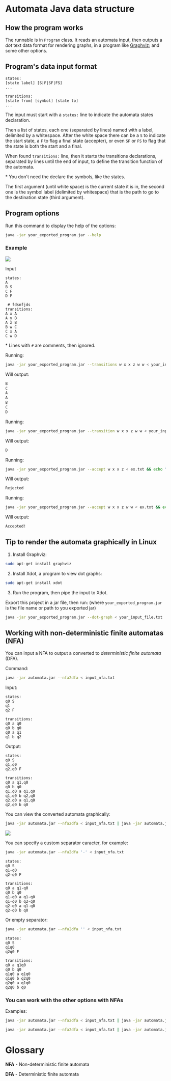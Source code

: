 # Automata Java data structure

## How the program works

The runnable is in <code>Program</code> class. It reads an automata input, then outputs a *dot* text data format for rendering graphs, in a program like [Graphviz](https://www.graphviz.org/); and some other options.

## Program's data input format

```
states:
[state label] [S|F|SF|FS]
...

transitions:
[state from] [symbol] [state to]
...
```

The input must start with a <code>states:</code> line to indicate the automata states declaration.

Then a list of states, each one (separated by lines) named with a label, delimited by a whitespace. After the white space there can be a <code>S</code> to indicate the start state, a <code>F</code> to flag a final state (accepter), or even <code>SF</code> or <code>FS</code> to flag that the state is both the start and a final.

When found <code>transitions:</code> line, then it starts the transitions declarations, separated by lines until the end of input, to define the transition function of the automata.

\* You don't need the declare the symbols, like the states.

The first argument (until white space) is the current state it is in, the second one is the symbol label (delimited by whitespace) that is the path to go to the destination state (third argument).

## Program options

Run this command to display the help of the options:
```bash
java -jar your_exported_program.jar --help
```

### Example
![](ex.png)

Input

```
states:
A
B S
C F
D F

 # fdsnfjds
transitions:
A x A
A y B
A z B
B w C
C x A
C w D
```
\* Lines with <code>#</code> are comments, then ignored.

Running:
```bash
java -jar your_exported_program.jar --transitions w x x z w w < your_input_file.txt
```
Will output:
```bash
B
C
A
A
B
C
D
```

Running:
```bash
java -jar your_exported_program.jar --transition w x x z w w < your_input_file.txt
```
Will output:
```bash
D
```

Running:
```bash
java -jar your_exported_program.jar --accept w x x z < ex.txt && echo "Accepted!" || echo "Rejected"
```
Will output:
```bash
Rejected
```

Running:
```bash
java -jar your_exported_program.jar --accept w x x z w w < ex.txt && echo "Accepted!" || echo "Rejected"
```
Will output:
```bash
Accepted!
```

## Tip to render the automata graphically in Linux

1. Install Graphviz:
```bash
sudo apt-get install graphviz
```

2. Install Xdot, a program to view dot graphs:
```bash
sudo apt-get install xdot
```

3. Run the program, then pipe the input to Xdot.

Export this project in a jar file, then run: (where <code>your_exported_program.jar</code> is the file name or path to you exported jar)
```bash
java -jar your_exported_program.jar --dot-graph < your_input_file.txt | xdot -
```

## Working with non-deterministic finite automatas (NFA)

You can input a NFA to output a converted to *deterministic finite automata* (DFA).

Command:
```bash
java -jar automata.jar --nfa2dfa < input_nfa.txt
```

Input:
```
states:
q0 S
q1 
q2 F

transitions:
q0 a q0
q0 b q0
q0 a q1
q1 b q2
```

Output:
```
states:
q0 S
q1,q0 
q2,q0 F

transitions:
q0 a q1,q0
q0 b q0
q1,q0 a q1,q0
q1,q0 b q2,q0
q2,q0 a q1,q0
q2,q0 b q0
```

You can view the converted automata graphically:
```bash
java -jar automata.jar --nfa2dfa < input_nfa.txt | java -jar automata.jar --dot-graph | xdot -
```
![](ex2.png) 

You can specify a custom separator caracter, for example:
```bash
java -jar automata.jar --nfa2dfa '-' < input_nfa.txt
```
```
states:
q0 S
q1-q0 
q2-q0 F

transitions:
q0 a q1-q0
q0 b q0
q1-q0 a q1-q0
q1-q0 b q2-q0
q2-q0 a q1-q0
q2-q0 b q0
```
Or empty separator:
```bash
java -jar automata.jar --nfa2dfa '' < input_nfa.txt
```
```
states:
q0 S
q1q0 
q2q0 F

transitions:
q0 a q1q0
q0 b q0
q1q0 a q1q0
q1q0 b q2q0
q2q0 a q1q0
q2q0 b q0
```

### You can work with the other options with NFAs
Examples:
```bash
java -jar automata.jar --nfa2dfa < input_nfa.txt | java -jar automata.jar --transitions w x x z w w
```
```bash
java -jar automata.jar --nfa2dfa < input_nfa.txt | java -jar automata.jar --accept w x x z w w && echo "Accepted!" || echo "Rejected!"
```

# Glossary

**NFA** - Non-deterministic finite automata

**DFA** - Deterministic finite automata